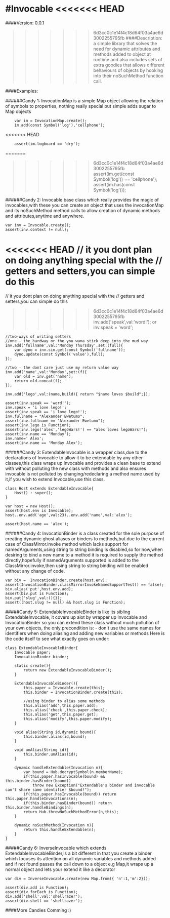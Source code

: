 #Invocable
<<<<<<< HEAD
=======
####Version: 0.0.1
>>>>>>> 6d3cc0c1e14f4c18d64f03a4ae6d3002255795fb
####Description: 
	a simple library that solves the need for dynamic attributes and methods added to object at runtime and also includes
	sets of extra goodies that allows different behaviours of objects by hooking into their noSuchMethod function call.
	
####Examples:	
	
######Candy 1: 
	InvocationMap is a simple Map object allowing the relation of symbols to properties, nothing really special but simple adds sugar to Map objects
	
	    var im = InvocationMap.create();
		im.add(const Symbol('log'),'cellphone');
<<<<<<< HEAD

		
		assert(im.logboard == 'dry');
=======
		
>>>>>>> 6d3cc0c1e14f4c18d64f03a4ae6d3002255795fb
		assert(im.get(const Symbol('log')) == 'cellphone');
		assert(im.has(const Symbol('log')));
	
######Candy 2: 
	Invocable base class which really provides the magic of invocables,with these  you can create an object that uses the invocationMap and its noSuchMethod method calls to allow creation of dynamic methods and attributes,anytime and anywhere.
	
	var inv = Invocable.create();
	assert(inv.context != null);
	
<<<<<<< HEAD
	// it you dont plan on doing anything special with the
	// getters and setters,you can simple do this
=======
  // it you dont plan on doing anything special with the
  // getters and setters,you can simple do this
>>>>>>> 6d3cc0c1e14f4c18d64f03a4ae6d3002255795fb
	inv.add('speak',val:'word!'); or inv.speak = 'word';
	
	//two-ways of writing setters
	//one - the hardway or the you wana stick deep into the mud way
	inv.add('fullname',val:'Monday Thursday',set:(full){
		var dyno = inv.sim.get(const Symbol('fullname'));
		dyno.update(const Symbol('value'),full);
	});
	
	//two - the dont care just use my return value way
	inv.add('name',val:'Monday',set:(f){
		var old = inv.get('name');
		return old.concat(f);
	});
	
	inv.add('lego',val:(name,build){ return "$name loves $build";});
		
	assert(inv.speak == 'word!');
	inv.speak = 'i love lego!';
	assert(inv.speak == 'i love lego!');
	inv.fullname = "Alexander Ewetumo";
	assert(inv.fullname == "Alexander Ewetumo");
	assert(inv.lego is Function);
	assert(inv.lego('alex','legoWars!') == "alex loves legoWars!");
	assert(inv.name == 'Monday');
	inv.name=' Alex';
	assert(inv.name == 'Monday Alex');	
	

######Candy 3: 
	ExtendableInvocable is a wrapper class,due to the declarations of Invocable to allow it to be extendable by any other classes,this class wraps up Invocable and provides a clean base to extend with without polluting the new class with methods and also ensures invocable is not polluted by changing/redeclaring a method name used by it,if you wish to extend Invocable,use this class.
	
	class Host extends ExtendableInvocable{
		Host() : super();
	}
	
	var host = new Host();
	assert(host.env is Invocable);
	host..env.add('age',val:23)..env.add('name',val:'alex');
	
	assert(host.name == 'alex');


	
######Candy 4:
	InvocationBinder is a class created for the sole purpose of creating dynamic ghost aliases or binders to methods,but due to the current case of ClassMirror.invoke method which lacks support for namedArguments,using string to string binding is disabled,so for now,when desiring to bind a new name to a method it is required to supply the method directly,hopefully if namedArguments supported is added to the ClassMirror.invoke,then using string to string binding will be enabled without any change of code.
		
	var biv =  InvocationBinder.create(host.env);
	assert(InvocationBinder.classMirrorInvokeNamedSupportTest() == false);
	biv.alias('put',host.env.add);
	assert(biv.put is Function);
	biv.put('slug',val:(){});
	assert((host.slug != null) && host.slug is Function);
	


#####Candy 5:
	ExtendableInvocableBinder is like its sibling ExtendableInvocable, it covers up alot by wrapper up Invocable and InvocationBinder so you can extend these class without much pollution of your own objects, the only precondition is:
	- don't use the same names for identifiers when doing aliasing and adding new variables or methods
	Here is the code itself to see what exactly goes on under:
	
	class ExtendableInvocableBinder{
		Invocable paper;
		InvocationBinder binder;
	
		static create(){
			return new ExtendableInvocableBinder();
		}
	
		ExtendableInvocableBinder(){
			this.paper = Invocable.create(this);
			this.binder = InvocationBinder.create(this);
			
			//using binder to alias some methods 
			this.alias('add',this.paper.add);
			this.alias('check',this.paper.check);
			this.alias('get',this.paper.get);
			this.alias('modify',this.paper.modify);
		}
	
		void alias(String id,dynamic bound){
			this.binder.alias(id,bound);
		}
	
		void unAlias(String id){
			this.binder.unAlias(id);
		}
	
		dynamic handleExtendable(Invocation n){
			var bound = Hub.decryptSymbol(n.memberName);
			if(this.paper.hasInvocable(bound) && this.binder.hasBinder(bound))
				throw new Exception("Extendable's binder and invocable can't share same identifier $bound!");
			if(this.paper.hasInvocable(bound)) return this.paper.handleInvocations(n);
			if(this.binder.hasBinder(bound)) return this.binder.handleBindings(n);
			return Hub.throwNoSuchMethodError(n,this);
		}
	
		dynamic noSuchMethod(Invocation n){
			return this.handleExtendable(n);
		}
	}
	


#####Candy 6:
	InverseInvocable which extends ExtendableInvocableBinder,is a bit different in that you create a binder which focuses its attention on all dynamic variables and methods added and if not found passes the call down to a object e.g Map,it wraps up a normal object and lets your extend it like a decorator
	
	var div = InverseInvocable.create(new Map.from({ 'n':1,'m':2}));
	
	assert(div.add is Function);
	assert(div.forEach is Function);
	div.add('shell',val:'shellrazer');
	assert(div.shell == 'shellrazer');
	
	
####More Candies Comming :)
